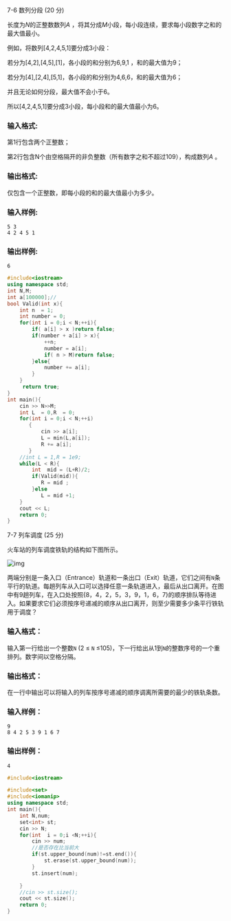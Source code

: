 7-6 数列分段 (20 分)



长度为*N*的正整数数列*A* ，将其分成*M*小段，每小段连续，要求每小段数字之和的最大值最小。

例如，将数列[4,2,4,5,1]要分成3小段：

若分为[4,2],[4,5],[1]，各小段的和分别为6,9,1 ，和的最大值为9；

若分为[4],[2,4],[5,1]，各小段的和分别为4,6,6，和的最大值为6；

并且无论如何分段，最大值不会小于6。

所以[4,2,4,5,1]要分成3小段，每小段和的最大值最小为6。

### 输入格式:

第1行包含两个正整数；

第2行包含N个由空格隔开的非负整数（所有数字之和不超过109），构成数列*A* 。

### 输出格式:

仅包含一个正整数，即每小段的和的最大值最小为多少。

### 输入样例:

```in
5 3
4 2 4 5 1
```

### 输出样例:

```out
6
```

```c++
#include<iostream>
using namespace std;
int N,M;
int a[100000];//
bool Valid(int x){
    int n  = 1;
    int number = 0;
    for(int i = 0;i < N;++i){
        if( a[i] > x )return false;
        if(number + a[i] > x){
            ++n;
            number = a[i];
            if( n > M)return false;
        }else{
            number += a[i];
        }
    }
     return true;
}
int main(){
    cin >> N>>M;
    int L  = 0,R  = 0;
    for(int i = 0;i < N;++i)
       {
           cin >> a[i];
           L = min(L,a[i]);
           R += a[i];
       }
    //int L = 1,R = 1e9;
    while(L < R){
        int  mid = (L+R)/2;
        if(Valid(mid)){
           R = mid ;
        }else
           L = mid +1;
    }
    cout << L;
    return 0;
}

```





7-7 列车调度 (25 分)



火车站的列车调度铁轨的结构如下图所示。

![img](https://images.ptausercontent.com/188)

两端分别是一条入口（Entrance）轨道和一条出口（Exit）轨道，它们之间有`N`条平行的轨道。每趟列车从入口可以选择任意一条轨道进入，最后从出口离开。在图中有9趟列车，在入口处按照{8，4，2，5，3，9，1，6，7}的顺序排队等待进入。如果要求它们必须按序号递减的顺序从出口离开，则至少需要多少条平行铁轨用于调度？

### 输入格式：

输入第一行给出一个整数`N` (2 ≤ `N` ≤105)，下一行给出从1到`N`的整数序号的一个重排列。数字间以空格分隔。

### 输出格式：

在一行中输出可以将输入的列车按序号递减的顺序调离所需要的最少的铁轨条数。

### 输入样例：

```in
9
8 4 2 5 3 9 1 6 7
```

### 输出样例：

```out
4
```

```c++
#include<iostream>

#include<set>
#include<iomanip>
using namespace std;
int main(){
    int N,num;
    set<int> st;
    cin >> N;
    for(int  i = 0;i <N;++i){
        cin >> num;
        //是否存在比当前大
        if(st.upper_bound(num)!=st.end()){
            st.erase(st.upper_bound(num));
        }
        st.insert(num);

    }
    //cin >> st.size();
    cout << st.size();
    return 0;
}

```

